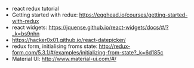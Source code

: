 * react redux tutorial
* Getting started with redux: https://egghead.io/courses/getting-started-with-redux
* react widgets: https://jquense.github.io/react-widgets/docs/#/?_k=bs9nhn
* https://hacker0x01.github.io/react-datepicker/
* redux form, initialising froms state: http://redux-form.com/5.3.1/#/examples/initializing-from-state?_k=6d185c
* Material UI: http://www.material-ui.com/#/
